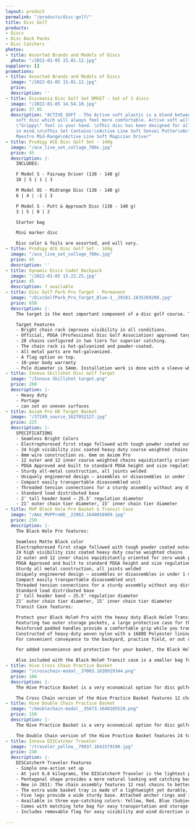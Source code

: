 ```yaml
---
layout: product
permalink: "/products/disc-golf/"
title: Disc Golf
products:
- Discs
- Disc Back Packs
- Disc Catchers
photos:
- title: Assorted Brands and Models of Discs
  photo: "/2022-01-05 15.01.12.jpg"
suppliers: []
promotions:
- title: Assorted Brands and Models of Discs
  image: "/2022-01-05 15.01.12.jpg"
  price: 
  description: ''
- title: Discmania Disc Golf Set DMSET - Set of 3 discs
  image: "/2022-01-05 14.54.10.jpg"
  price: 37.95
  description: "ACTIVE SOFT - The Active soft plastic is a blend between a firm and
    soft disc which will always feel more comfortable. Active soft will give a more
    \"Grippy\" feel in your hand. \nThis disc has been designed for all skill levels
    in mind.\n\nThis Set Contains:\nActive Line Soft Sensei Putter\nActive Line Soft
    Maestro Mid-Range\nActive Line Soft Magician Driver"
- title: Prodigy ACE Disc Golf Set - 140g
  image: "/ace_line_set_collage_700x.jpg"
  price: 45
  description: |-
    INCLUDES:

    F Model S - Fairway Driver (138 - 140 g)
    10 | 5 | 1 | 3

    M Model OS - Midrange Disc (138 - 140 g)
    6 | 4 | -1 | 3

    P Model S - Putt & Approach Disc (138 - 140 g)
    3 | 5 | 0 | 2

    Starter bag

    Mini marker disc

    Disc color & foils are assorted, and will vary.
- title: Prodigy ACE Disc Golf Set - 160g
  image: "/ace_line_set_collage_700x.jpg"
  price: 45
  description: ''
- title: Dynamic Discs Cadet Backpack
  image: "/2022-01-05 15.22.25.jpg"
  price: 45
  description: 7 available
- title: Disc Golf Park Pro Target - Permanent
  image: "/DiscGolfPark_Pro_Target_Blue-1__29181.1635269208.jpg"
  price: 650
  description: |-
    The target is the most important component of a disc golf course. That’s why Discmania have put a lot of effort into it. The target has gone through several improvements since its introduction in 2005. During the years, Discmania have learned a lot about creating a product that resists corrosion even in the most demanding conditions. Since 2010, the DiscGolfPark Pro Target has found its place on over 5000 disc golf holes across Europe, United States and Australia. It has become one of the most popular disc golf targets worldwide. This highly visible eye-catching target has everything that is needed from a championship level basket – and it stands the test of time. Discmania targets in the North American market are light blue, making it easy for players to distinguish and recognize them as high quality DiscGolfPark products. The DiscGolfPark Pro Target is manufactured in a modern hi-tech facility in Finland and it has been granted the TÜV-approval and the Finnish Key Flag Symbol and. TÜV is a German quality certificate.

    Target Features
    - Bright chain rack improves visibility in all conditions.
    - Official, PDGA (Professional Disc Golf Association) approved target.
    - 28 chains configured in two tiers for superior catching.
    - The chain rack is hot-galvanized and powder-coated.
    - All metal parts are hot-galvanized.
    - A flag option on top.
    - 10-year body warranty
    - Pole diameter is 54mm. Installation work is done with a sleeve which has a diameter of 60mm. Fits a concrete base made for 60mm sleeve. We recommend installing the sleeve with a plastic socket.
- title: Innova Skillshot Disc Golf Target
  image: "/Innova Skillshot target.png"
  price: 260
  description: |-
    - Heavy duty
    - Portage
    - can set on uneven surfaces
- title: Axiom Pro HD Target Basket
  image: "/37249_source_1627052127.jpg"
  price: 225
  description: |-
    SPECIFICATIONS
    - Seamless Bright Colors
    - Electrophoresed first stage followed with tough powder coated outer shell for extra durability and protection
    - 24 high visibility zinc coated heavy duty course weighted chains in three tiers
    - 8mm wire construction vs. 6mm on Axiom Pro
    - 12 outer and 12 inner course weighted chains equidistantly oriented for zero weak pockets – reducing cut-throughs and pole bounces
    - PDGA Approved and built to standard PDGA height and size regulation
    - Sturdy all-metal construction, all joints welded
    - Uniquely engineered design – assembles or disassembles in under 1 minute
    - Compact easily transportable disassembled unit
    - Threaded tension connections for a sturdy assembly without any distracting wobble or play
    - Standard load distributed base
    - 2″ tall header band – 25.5″ regulation diameter
    - 21″ outer chain tier diameter, 15″ inner chain tier diameter
- title: MVP Black Hole Pro Basket & Transit Case
  image: "/Amz_MVPProHD__22962.1640016989.jpg"
  price: 250
  description: |-
    The Black Hole Pro features:

    Seamless Matte Black color
    Electrophoresed first stage followed with tough powder coated outer shell for extra durability and protection
    24 high visibility zinc coated heavy duty course weighted chains
    12 outer and 12 inner chains equidistantly oriented for zero weak pockets – reducing cut throughs and pole bounces
    PDGA Approved and built to standard PDGA height and size regulation
    Sturdy all metal construction, all joints welded
    Uniquely engineered design – assembles or disassembles in under 1 minute
    Compact easily transportable disassembled unit
    Threaded tension connections for a sturdy assembly without any distracting wobble or play
    Standard load distributed base
    2″ tall header band – 25.5″ regulation diameter
    21″ outer chain tier diameter, 15″ inner chain tier diameter
    Transit Case features:

    Protect your Black Hole® Pro with the heavy duty Black Hole® Transit Case
    Featuring two outer storage pockets, a large protective case for the Pro cage, and a nested case for the header, band, and pro chain rack
    Reinforced padded handles provide a comfortable grip while you transport your equipment
    Constructed of heavy-duty woven nylon with a 1680D Polyester lining for added protection
    For convenient conveyance to the backyard, practice field, or out on the course, the Black Hole® Pro Transit Case is the disc golfer’s best choice

    For added convenience and protection for your basket, the Black Hole® Transit Case is here. This heavy duty bag features two pole slots, two storage pockets, and is constructed with heavy duty woven nylon with a 1680D polyester lining to store protect your basket on the way to the field or course.

    Also included with the Black Hole® Transit case is a smaller bag for the header band and pro chain rack. Both bags have reinforced padded handles to provide a comfortable grip. For home practice, field work, or temporary courses, the Black Hole® Pro with Transit bag is the disc golfer’s best choice. Protect your Black Hole® Pro with the heavy duty Black Hole® Transit Bag. (Basket not included
- title: Hive Cross Chain Practice Basket
  image: "/crosschain-modal__37003.1638919344.png"
  price: 160
  description: |-
    The Hive Practice Basket is a very economical option for disc golfers looking to sharpen their putting skills. It's also a great option for temporary pins at tournaments, tournament prizes, schools, or anyone getting started with disc golf.

    The Cross Chain version of the Hive Practice Basket features 12 chains arranged in a single tier, connected together with two cross strands of chain for maximum catching ability. Threaded tension connections and light weight make the Hive Practice Basket easy to set up, break down, and bring to your next disc golf adventure.
- title: Hive Double Chain Practice Basket
  image: "/doublechain-modal__35873.1640185528.png"
  price: 150
  description: |-
    The Hive Practice Basket is a very economical option for disc golfers looking to sharpen their putting skills. It's also a great option for temporary pins at tournaments, tournament prizes, schools, or anyone getting started with disc golf.

    The Double Chain version of the Hive Practice Basket features 24 total chains, arranged in two tiers of 12 chains each for reliable catching. Threaded tension connections and light weight make the Hive Practice Basket easy to set up, break down, and bring to your next disc golf adventure.
- title: Innova DISCatcher Traveler
  image: "/traveler_yellow__79937.1641579190.jpg"
  price: 240
  description: |-
    DISCatcher® Traveler Features
    - Simple one-action set up
    - At just 6.8 kilograms, the DISCatcher® Traveler is the lightest portable target available from INNOVA
    - Pentagonal shape provides a more natural looking and catching basket from all angles
    - New in 2011: The chain assembly features 12 real chains to better simulate a permanent DISCatcher target
    - The extra wide basket tray is made of a lightweight yet durable, quick-drying mesh fabric
    - Five legs provide a wide sturdy base. Attached anchor rings and included anchor stakes serve to secure target on uneven surfaces and on windy days
    - Available in three eye-catching colors: Yellow, Red, Blue (Subject to availability)
    - Comes with matching tote bag for easy transportation and storage
    - Includes removable flag for easy visibility and wind direction indication

---
```

